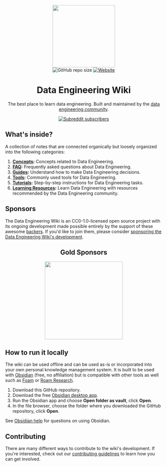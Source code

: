 <div align="center">
  <a href="https://github.com/data-engineering-community/data-engineering-wiki">
    <img width="200" height="200" src="Assets/logo.svg">
  </a>
  <br>
  <img alt="GitHub repo size" src="https://img.shields.io/github/repo-size/data-engineering-community/data-engineering-wiki">
  <a href="https://dataengineering.wiki">
  <img alt="Website" src="https://img.shields.io/website?url=https%3A%2F%2Fdataengineering.wiki">
  </a>

# Data Engineering Wiki

The best place to learn data engineering. Built and maintained by the [data engineering community](https://www.reddit.com/r/dataengineering).

[![Subreddit subscribers](https://img.shields.io/reddit/subreddit-subscribers/dataengineering?style=social)](https://www.reddit.com/r/dataengineering/)
</div>

## What's inside?

A collection of notes that are connected organically but loosely organized into the following categories:

1. **[Concepts](https://dataengineering.wiki/Concepts/Concepts):** Concepts related to Data Engineering.
2. **[FAQ](https://dataengineering.wiki/FAQ/FAQ):** Frequently asked questions about Data Engineering.
3. **[Guides](https://dataengineering.wiki/Guides/Guides):** Understand how to make Data Engineering decisions.
4. **[Tools](https://dataengineering.wiki/Tools/Tools):** Commonly used tools for Data Engineering.
5. **[Tutorials](https://dataengineering.wiki/Tutorials/Tutorials):** Step-by-step instructions for Data Engineering tasks.
6. **[Learning Resources](https://dataengineering.wiki/Learning+Resources):** Learn Data Engineering with resources recommended by the Data Engineering community.

## Sponsors

The Data Engineering Wiki is an CC0-1.0-licensed open source project with its ongoing development made possible entirely by the support of these awesome [backers](https://github.com/data-engineering-community/data-engineering-wiki/blob/main/BACKERS.md). If you'd like to join them, please consider [sponsoring the Data Engineering Wiki's development](https://github.com/sponsors/data-engineering-community).

<div align="center">

## Gold Sponsors

<a href="https://dataengjobs.com/">
    <img src="https://avatars.githubusercontent.com/u/109050594?v=4" width=250>
</a>

</div>

## How to run it locally

The wiki can be used offline and can be used as-is or incorporated into your own personal knowledge management system. It is built to be used with [Obsidian](https://obsidian.md/) (free, no affiliation) but is compatible with other tools as well such as [Foam](https://github.com/foambubble/foam) or [Roam Research](https://roamresearch.com/).

1. Download this GitHub repository.
2. Download the free [Obsidian desktop app](https://obsidian.md/).
3. Run the Obsidian app and choose **Open folder as vault**, click **Open**.
4. In the file browser, choose the folder where you downloaded the GitHub repository, click **Open**.

See [Obsidian help](https://help.obsidian.md/) for questions on using Obsidian.

## Contributing

There are many different ways to contribute to the wiki's development. If you're interested, check out our [contributing guidelines](https://github.com/data-engineering-community/data-engineering-wiki/blob/main/CONTRIBUTING.md) to learn how you can get involved.
